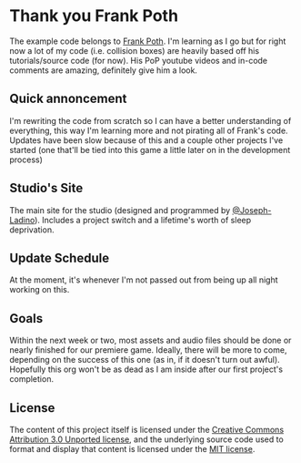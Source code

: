# Thank you Frank Poth
  The example code belongs to [Frank Poth](https://github.com/frankarendpoth/frankarendpoth.github.io).
I'm learning as I go but for right now a lot of my code (i.e. collision boxes) are heavily based off his tutorials/source code (for now).
His PoP youtube videos and in-code comments are amazing, definitely give him a look.

## Quick annoncement
  I'm rewriting the code from scratch so I can have a better understanding of everything, this way I'm learning more and not pirating all of Frank's code. Updates have been slow because of this and a couple other projects I've started (one that'll be tied into this game a little later on in the development process)
  
## Studio's Site
  The main site for the studio (designed and programmed by [@Joseph-Ladino](https://github.com/Joseph-Ladino)). Includes a project switch and a lifetime's worth of sleep deprivation.

## Update Schedule
  At the moment, it's whenever I'm not passed out from being up all night working on this.

## Goals
  Within the next week or two, most assets and audio files should be done or nearly finished for our premiere game.
Ideally, there will be more to come, depending on the success of this one (as in, if it doesn't turn out awful).
Hopefully this org won't be as dead as I am inside after our first project's completion.

## License
  The content of this project itself is licensed under the [Creative Commons Attribution 3.0 Unported license](https://creativecommons.org/licenses/by/3.0/), and the underlying source code used to format and display that content is licensed under the [MIT license](LICENSE.md).

